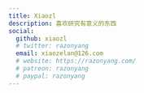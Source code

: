 ```yaml
---
title: Xiaozl
description: 喜欢研究有意义的东西
social:
  github: xiaozl
  # twitter: razonyang
  email: xiaozelan@126.com
  # website: https://razonyang.com/
  # patreon: razonyang
  # paypal: razonyang
---
```

